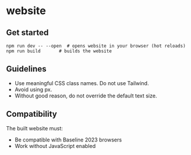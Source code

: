 # website

## Get started
```
npm run dev -- --open  # opens website in your browser (hot reloads)
npm run build       # builds the website
```

## Guidelines
- Use meaningful CSS class names. Do not use Tailwind.
- Avoid using px.
- Without good reason, do not override the default text size.

## Compatibility
The built website must:
- Be compatible with Baseline 2023 browsers
- Work without JavaScript enabled